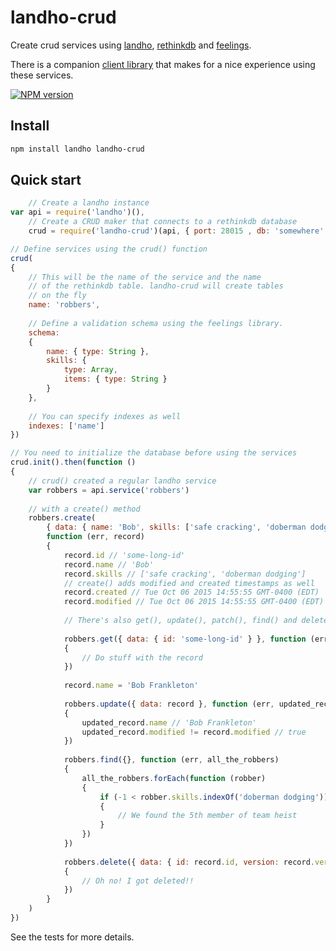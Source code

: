 # landho-crud

Create crud services using [landho](https://github.com/elishacook/landho), [rethinkdb](http://rethinkdb.com/) and [feelings](https://github.com/elishacook/feelings).

There is a companion [client library](https://github.com/elishacook/landho-crud-client) that makes for a nice experience using these services.

[![NPM version][1]][2]

## Install

```bash
npm install landho landho-crud
```

## Quick start

```js
    // Create a landho instance
var api = require('landho')(),
    // Create a CRUD maker that connects to a rethinkdb database
    crud = require('landho-crud')(api, { port: 28015 , db: 'somewhere' })

// Define services using the crud() function
crud(
{
    // This will be the name of the service and the name
    // of the rethinkdb table. landho-crud will create tables
    // on the fly
    name: 'robbers',
    
    // Define a validation schema using the feelings library.
    schema:
    {
        name: { type: String },
        skills: {
            type: Array,
            items: { type: String }
        }
    },
    
    // You can specify indexes as well
    indexes: ['name']
})

// You need to initialize the database before using the services
crud.init().then(function ()
{
    // crud() created a regular landho service
    var robbers = api.service('robbers')
    
    // with a create() method
    robbers.create(
        { data: { name: 'Bob', skills: ['safe cracking', 'doberman dodging'] } },
        function (err, record)
        {
            record.id // 'some-long-id'
            record.name // 'Bob'
            record.skills // ['safe cracking', 'doberman dodging']
            // create() adds modified and created timestamps as well
            record.created // Tue Oct 06 2015 14:55:55 GMT-0400 (EDT)
            record.modified // Tue Oct 06 2015 14:55:55 GMT-0400 (EDT)
            
            // There's also get(), update(), patch(), find() and delete() as you might expect.
            
            robbers.get({ data: { id: 'some-long-id' } }, function (err, record)
            {
                // Do stuff with the record
            })
            
            record.name = 'Bob Frankleton'
            
            robbers.update({ data: record }, function (err, updated_record)
            {
                updated_record.name // 'Bob Frankleton'
                updated_record.modified != record.modified // true
            })
            
            robbers.find({}, function (err, all_the_robbers)
            {
                all_the_robbers.forEach(function (robber)
                {
                    if (-1 < robber.skills.indexOf('doberman dodging'))
                    {
                        // We found the 5th member of team heist
                    }
                })
            })
            
            robbers.delete({ data: { id: record.id, version: record.version } }, function (err, deleted_record)
            {
                // Oh no! I got deleted!!
            })
        }
    )
})
```

See the tests for more details.

[1]: https://badge.fury.io/js/landho-crud.svg
[2]: https://badge.fury.io/js/landho-crud